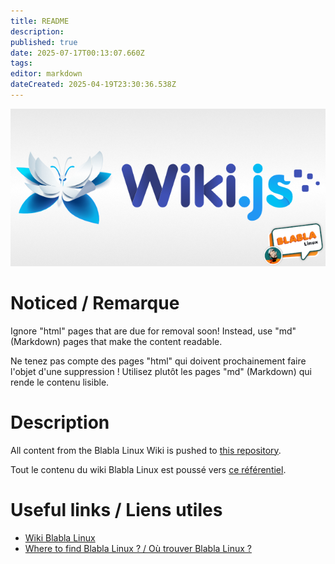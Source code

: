 ```yaml
---
title: README
description: 
published: true
date: 2025-07-17T00:13:07.660Z
tags: 
editor: markdown
dateCreated: 2025-04-19T23:30:36.538Z
---
```


![wikijs-bbl.png](/readme/wikijs-bbl.png)
# Noticed / Remarque
Ignore "html" pages that are due for removal soon! Instead, use "md" (Markdown) pages that make the content readable.

Ne tenez pas compte des pages "html" qui doivent prochainement faire l'objet d'une suppression ! Utilisez plutôt les pages "md" (Markdown) qui rende le contenu lisible.
# Description
All content from the Blabla Linux Wiki is pushed to [this repository](https://github.com/anyblabla/wiki).

Tout le contenu du wiki Blabla Linux est poussé vers [ce référentiel](https://github.com/anyblabla/wiki).

# Useful links / Liens utiles
- [Wiki Blabla Linux](https://wiki.blablalinux.be)
- [Where to find Blabla Linux ? / Où trouver Blabla Linux ?](https://link.blablalinux.be)
